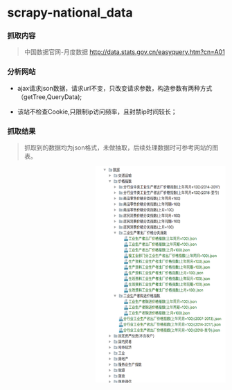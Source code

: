 # scrapy-national_data

### 抓取内容
>中国数据官网-月度数据 http://data.stats.gov.cn/easyquery.htm?cn=A01

### 分析网站
  
* ajax请求json数据，请求url不变，只改变请求参数，构造参数有两种方式（getTree,QueryData);
  
* 该站不检查Cookie,只限制ip访问频率，且封禁ip时间较长；

### 抓取结果
>抓取到的数据均为json格式，未做抽取，后续处理数据时可参考网站的图表。

<img align="right" src="https://github.com/Bigbenen/scrapy-national_data/blob/master/aa.png" width="300" height="500">
